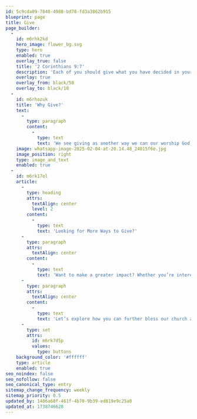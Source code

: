 ```yaml
---
id: 5c9cda09-7840-4988-bd78-fd3a3862b915
blueprint: page
title: Give
page_builder:
  -
    id: m6rhk2kd
    hero_image: flower_bg.svg
    type: hero
    enabled: true
    overlay_true: false
    title: '2 Corinthians 9:7'
    description: 'Each of you should give what you have decided in your heart to give, not reluctantly or under compulsion, for God loves a cheerful giver.'
    overlay: true
    overlay_from: black/50
    overlay_to: black/10
  -
    id: m6rhozuk
    title: 'Why Give?'
    text:
      -
        type: paragraph
        content:
          -
            type: text
            text: 'We see giving as another way we can our worship God, by generously and joyfully giving toward the ministry and mission he has called us to together.'
    image: whatsapp-image-2025-02-04-at-20.14.48_24015f6e.jpg
    image_position: right
    type: image_and_text
    enabled: true
  -
    id: m6rk17ol
    article:
      -
        type: heading
        attrs:
          textAlign: center
          level: 2
        content:
          -
            type: text
            text: 'Looking for More Ways to Give?'
      -
        type: paragraph
        attrs:
          textAlign: center
        content:
          -
            type: text
            text: 'Want to make a greater impact? Whether you’re interested in recurring giving, special offerings, or other ways to support our ministry, we’d love to connect with you. '
      -
        type: paragraph
        attrs:
          textAlign: center
        content:
          -
            type: text
            text: 'Let’s explore how you can further bless our church and community.'
      -
        type: set
        attrs:
          id: m6rk7d5p
          values:
            type: buttons
    background_color: '#ffffff'
    type: article
    enabled: true
seo_noindex: false
seo_nofollow: false
seo_canonical_type: entry
sitemap_change_frequency: weekly
sitemap_priority: 0.5
updated_by: 1406a60f-461f-4b70-9b39-ed819e9c25a0
updated_at: 1738746628
---
```

